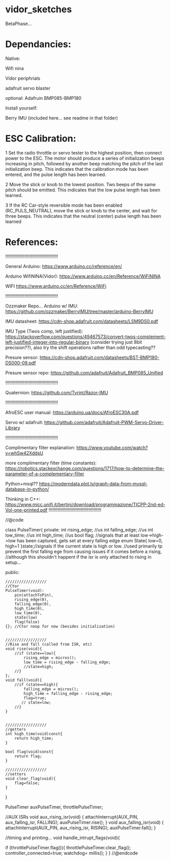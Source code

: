 # vidor_sketches

BetaPhase...

# Dependancies:
  
Native:
  
  Wifi nina

  Vidor periphrials

  adafruit servo blaster

  optional: Adafruin BMP085-BMP180

Install yourself:

  Berry IMU (included here... see readme in that folder)





# ESC Calibration:
1
Set the radio throttle or servo tester to the highest position, then connect power to the ESC. The 
motor should produce a series of initialization beeps increasing in pitch, followed by another beep 
matching the pitch of the last initialization beep. This indicates that the calibration mode has been 
entered, and the pulse length has been learned.

2
Move the stick or knob to the lowest position. Two beeps of the same pitch should be emitted. This
indicates that the low pulse length has been learned.
 
3
If the RC Car-style reversible mode has been 
enabled (RC_PULS_NEUTRAL), move the stick or knob to the center, and wait for three beeps. This 
indicates that the neutral (center) pulse length has been learned



# References:

!!!!!!!!!!!!!!!!!!!!!!!!!!!!!!!!!!!!!!!!!

General Arduino:
https://www.arduino.cc/reference/en/

Arduino WifiNINA(Vidor):
https://www.arduino.cc/en/Reference/WiFiNINA

WIFI
https://www.arduino.cc/en/Reference/WiFi

!!!!!!!!!!!!!!!!!!!!!!!!!!!!!!!!!!!!!!!!!

Ozzmaker Repo... Arduino w/ IMU:
https://github.com/ozzmaker/BerryIMU/tree/master/arduino-BerryIMU

IMU datasheet:
https://cdn-shop.adafruit.com/datasheets/LSM9DS0.pdf

IMU Type (Twos comp, left justified):
https://stackoverflow.com/questions/49467573/convert-twos-complement-left-justified-integer-into-regular-binary
(consider trying just 8bit precision??),  also try the shift operations rather than odd typecasting??

Presure sensor:
https://cdn-shop.adafruit.com/datasheets/BST-BMP180-DS000-09.pdf

Presure sensor repo:
https://github.com/adafruit/Adafruit_BMP085_Unified


!!!!!!!!!!!!!!!!!!!!!!!!!!!!!!!!!!!!!!!!!

Quaternion: 
https://github.com/Tyrint/Razor-IMU

!!!!!!!!!!!!!!!!!!!!!!!!!!!!!!!!!!!!!!!!!



AfroESC user manual:
https://arduino.ua/docs/AfroESC30A.pdf

Servo w/ adafruit:
https://github.com/adafruit/Adafruit-PWM-Servo-Driver-Library


!!!!!!!!!!!!!!!!!!!!!!!!!!!!!!!!!!!!!!!!!

Complimentary filter explanation:
https://www.youtube.com/watch?v=whSw42XddsU

more complimentary filter (time constants):
https://robotics.stackexchange.com/questions/1717/how-to-determine-the-parameter-of-a-complementary-filter

Python+msql??
https://moderndata.plot.ly/graph-data-from-mysql-database-in-python/

Thinking in C++:
https://www.micc.unifi.it/bertini/download/programmazione/TICPP-2nd-ed-Vol-one-printed.pdf
!!!!!!!!!!!!!!!!!!!!!!!!!!!!!!!!!!!!!!!!!


//@code

class PulseTimer{
private:
    int rising_edge;    //us
    int falling_edge;   //us
    int low_time;      //us
    int high_time;      //us
    bool flag; //signals that at least low->high->low has been captured, gets set at every falling edge
    enum State{
        low=0,
        high=1
    }state;//signals if the current state is high or low. 
        //used primarily tp prevent the first falling ege from causing issues if it comes before a rising, 
        //although this shouldn't happent if the isr is only attached to rising in setup...
    
public:

    //////////////////
    //Ctor
    PulseTimer(void):
        pin(attachToPin),
        rising_edge(0),
        falling_edge(0),
        high_time(0),
        low_time(0),
        state(low)
        flag(false)    
    {}; //Ctor noop for now (besides initialization)
    
    
    //////////////////
    //Rise and fall (called from ISR, etc)
    void rise(void){
        //if (state==low){
            rising_edge = micros();
            low_time = rising_edge - falling_edge;  
            //state=high;
        //}
    };
    void fall(void){
        //if (state==high){
            falling_edge = micros();  
            high_time = falling_edge - rising_edge;
            flag=true;
           // state=low;
        //}
    }  
    
    
    //////////////////
    //getters
    int high_time(void)const{
        return high_time;
    }
    
    bool flag(void)const{
        return flag;
    }
    
    //////////////////
    //setters
    void clear_flag(void){
        flag=false;
    }

}


PulseTimer auxPulseTimer, throttlePulseTimer;


//AUX ISRs
void aux_rising_isr(void) {
  attachInterrupt(AUX_PIN, aux_falling_isr, FALLING);
  auxPulseTimer.rise();
} 
void aux_falling_isr(void) {
  attachInterrupt(AUX_PIN, aux_rising_isr, RISING);
  auxPulseTimer.fall(); 
}




//timing and printing...
void handle_intrupt_flags(void){
  
  if (throttlePulseTimer.flag()){
    throttlePulseTimer.clear_flag();
    controller_connected=true;
    watchdog= millis();
  }
}
//@endcode

